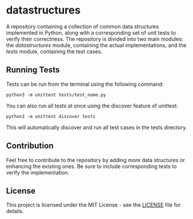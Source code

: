 # datastructures
A repository containing a collection of common data structures implemented in Python, along with a corresponding set of unit tests to verify their correctness. The repository is divided into two main modules: the *datastructures* module, containing the actual implementations, and the *tests* module, containing the test cases.

## Running Tests
Tests can be run from the terminal using the following command:
```
python3 -m unittest tests/test_name.py

```
You can also run all tests at once using the discover feature of unittest:
```
python3 -m unittest discover tests

```
This will automatically discover and run all test cases in the tests directory.

## Contribution
Feel free to contribute to the repository by adding more data structures or enhancing the existing ones. Be sure to include corresponding tests to verify the implementation.

## License
This project is licensed under the MIT License - see the [LICENSE](LICENSE) file for details.
